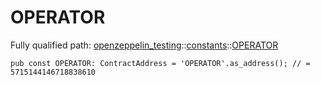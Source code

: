 # OPERATOR

Fully qualified path: [openzeppelin_testing](./openzeppelin_testing.md)::[constants](./openzeppelin_testing-constants.md)::[OPERATOR](./openzeppelin_testing-constants-OPERATOR.md)

<pre><code class="language-cairo">pub const OPERATOR: ContractAddress = &apos;OPERATOR&apos;.as_address(); // = 5715144146718838610</code></pre>

